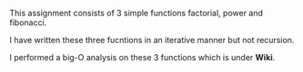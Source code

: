 This assignment consists of 3 simple functions factorial, power and fibonacci.

I have written these three fucntions in an iterative manner but not recursion.

I performed a big-O analysis on these 3 functions which is under **Wiki**.
